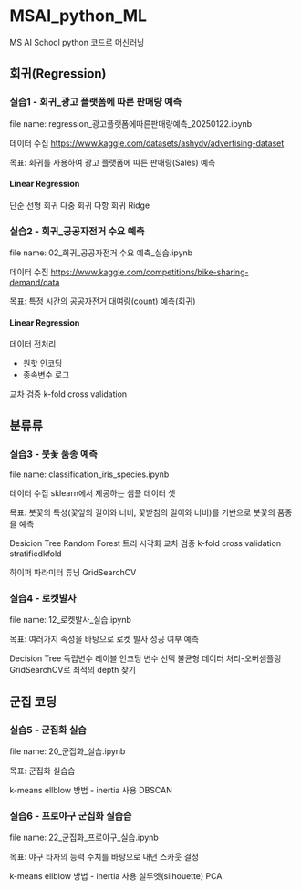# MSAI_python_ML
MS AI School python 코드로 머신러닝

## 회귀(Regression)

### 실습1 - 회귀_광고 플랫폼에 따른 판매량 예측

file name:
regression_광고플랫폼에따른판매량예측_20250122.ipynb

데이터 수집
https://www.kaggle.com/datasets/ashydv/advertising-dataset

목표:
회귀를 사용하여 광고 플랫폼에 따른 판매량(Sales) 예측

#### Linear Regression
단순 선형 회귀
다중 회귀
다항 회귀
Ridge

  
  
### 실습2 - 회귀_공공자전거 수요 예측

file name:
02_회귀_공공자전거 수요 예측_실습.ipynb

데이터 수집
https://www.kaggle.com/competitions/bike-sharing-demand/data

목표:
특정 시간의 공공자전거 대여량(count) 예측(회귀)

#### Linear Regression
데이터 전처리
- 원핫 인코딩
- 종속변수 로그

교차 검증
k-fold cross validation

## 분류류

### 실습3 - 붓꽃 품종 예측

file name:
classification_iris_species.ipynb

데이터 수집
sklearn에서 제공하는 샘플 데이터 셋

목표:
붓꽃의 특성(꽃잎의 길이와 너비, 꽃받침의 길이와 너비)를 기반으로 붓꽃의 품종을 예측

Desicion Tree
Random Forest
트리 시각화
교차 검증
k-fold cross validation
stratifiedkfold

하이퍼 파라미터 튜닝
GridSearchCV

### 실습4 - 로켓발사

file name:
12_로켓발사_실습.ipynb


목표:
여러가지 속성을 바탕으로 로켓 발사 성공 여부 예측

Decision Tree
독립변수 레이블 인코딩
변수 선택
불균형 데이터 처리-오버샘플링
GridSearchCV로 최적의 depth 찾기

## 군집 코딩

### 실습5 - 군집화 실습

file name:
20_군집화_실습.ipynb


목표:
군집화 실습습


k-means
ellblow 방법 - inertia 사용
DBSCAN


### 실습6 - 프로야구 군집화 실습습

file name:
22_군집화_프로야구_실습.ipynb


목표:
야구 타자의 능력 수치를 바탕으로 내년 스카웃 결정


k-means
ellblow 방법 - inertia 사용
실루엣(silhouette)
PCA
